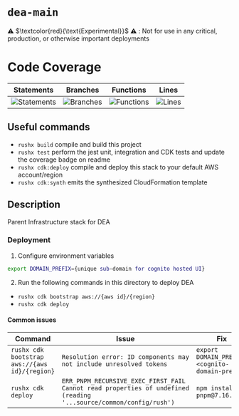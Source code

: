 # `dea-main`

⚠️ $\textcolor{red}{\text{Experimental}}$ ⚠️ : Not for use in any critical, production, or otherwise important deployments

# Code Coverage

| Statements                                                                               | Branches                                                                             | Functions                                                                              | Lines                                                                          |
| ---------------------------------------------------------------------------------------- | ------------------------------------------------------------------------------------ | -------------------------------------------------------------------------------------- | ------------------------------------------------------------------------------ |
| ![Statements](https://img.shields.io/badge/statements-98%25-brightgreen.svg?style=flat) | ![Branches](https://img.shields.io/badge/branches-88.88%25-yellow.svg?style=flat) | ![Functions](https://img.shields.io/badge/functions-100%25-brightgreen.svg?style=flat) | ![Lines](https://img.shields.io/badge/lines-97.93%25-brightgreen.svg?style=flat) |

## Useful commands

- `rushx build` compile and build this project
- `rushx test` perform the jest unit, integration and CDK tests and update the coverage badge on readme
- `rushx cdk:deploy` compile and deploy this stack to your default AWS account/region
- `rushx cdk:synth` emits the synthesized CloudFormation template

## Description

Parent Infrastructure stack for DEA

### Deployment

1. Configure environment variables

```sh
export DOMAIN_PREFIX={unique sub-domain for cognito hosted UI}
```

2. Run the following commands in this directory to deploy DEA

- `rushx cdk bootstrap aws://{aws id}/{region}`
- `rushx cdk deploy`

#### Common issues

| Command | Issue | Fix|
| --- | ----------- | ----------- |
| `rushx cdk bootstrap aws://{aws id}/{region}` | `Resolution error: ID components may not include unresolved tokens` | `export DOMAIN_PREFIX=<cognito-domain-prefix>` |
| `rushx cdk deploy` | `ERR_PNPM_RECURSIVE_EXEC_FIRST_FAIL  Cannot read properties of undefined (reading '...source/common/config/rush')` | `npm install -g pnpm@7.16.0`|
